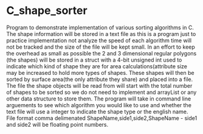 # C_shape_sorter
Program to demonstrate implementation of various sorting algorithms in C.
The shape information will be stored in a text file as this is a program just to practice implementation not analyze the speed of each algorithm time will not be tracked
and the size of the file will be kept small.
In an effort to keep the overhead as small as possible the 2 and 3 dimensional regular polygons (the shapes) will be stored in a struct with a 4-bit unsigned int used 
to indicate which kind of shape they are for area calculations(attribute size may be increased to hold more types of shapes. These shapes will then be sorted by surface area(the only attribute they share) and placed into a file. The file the shape objects will be read from will start with the total number of shapes to be sorted so we do not need to implement and arrayList or any other data structure to store them.
The program will take in command line arguements to see which algorithm you would like to use and whether the text file will use a integer to indicate the shape type or
the english name. File format comma delimenated ShapeName,side1,side2,ShapeName - side1 and side2 will be floating point numbers.
